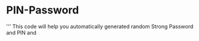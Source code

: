 # PIN-Password 
''' This code will help you automatically generated  random  Strong Password and PIN and  
